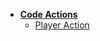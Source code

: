 <!--_navbar.md -->

* **[Code Actions](index.md)**
  * [Player Action](Code%20Actions/Player%20Action.md)
  
